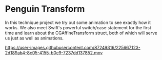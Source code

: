 # Penguin Transform

In this technique project we try out some animation to see exactly how it works. We also meet Swift's powerful switch/case statement for the first time and learn about the CGAffineTransform struct, both of which will serve us just as well as animations.



https://user-images.githubusercontent.com/87249316/225667123-2d189ab4-8c05-4155-b0e9-7237dd137852.mov

